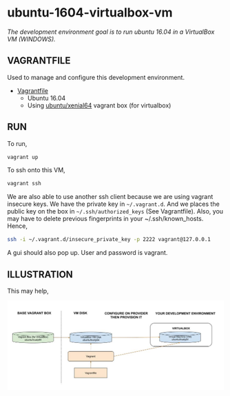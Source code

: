 # ubuntu-1604-virtualbox-vm

_The development environment goal is to run ubuntu 16.04 in a VirtualBox VM (WINDOWS)._

## VAGRANTFILE

 Used to manage and configure this development environment.

* [Vagrantfile](https://github.com/JeffDeCola/my-vagrant-boxes/blob/master/for-virtualbox-windows/ubuntu-1604-virtualbox-vm/Vagrantfile)
  * Ubuntu 16.04
  * Using
    [ubuntu/xenial64](https://app.vagrantup.com/ubuntu/boxes/xenial64)
    vagrant box (for virtualbox)

## RUN

To run,

```bash
vagrant up
```

To ssh onto this VM,

```bash
vagrant ssh
```

We are also able to use another ssh client because we are using
vagrant insecure keys. We have the private key in `~/.vagrant.d`.
And we places the public key on the box in `~/.ssh/authorized_keys`
(See Vagrantfile). Also, you may have to delete previous fingerprints
in your ~/.ssh/known_hosts. Hence,

```bash
ssh -i ~/.vagrant.d/insecure_private_key -p 2222 vagrant@127.0.0.1
```

A gui should also pop up. User and password is vagrant.

## ILLUSTRATION

This may help,

![IMAGE - ubuntu-1604-virtualbox-vm - IMAGE](../../docs/pics/ubuntu-1604-virtualbox-vm.jpg)
